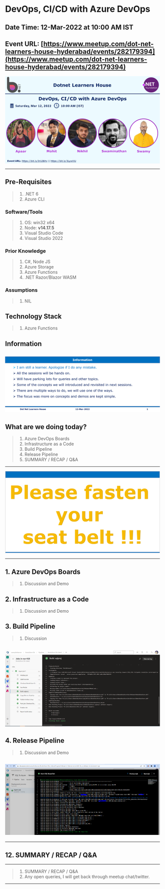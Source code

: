 # DevOps, CI/CD with Azure DevOps

## Date Time: 12-Mar-2022 at 10:00 AM IST

## Event URL: [https://www.meetup.com/dot-net-learners-house-hyderabad/events/282179394](https://www.meetup.com/dot-net-learners-house-hyderabad/events/282179394)

![Viswanatha Swamy P K |150x150](./Documentation/Images/ViswanathaSwamyPK.PNG)

---

## Pre-Requisites

> 1. .NET 6
> 1. Azure CLI

### Software/Tools

> 1. OS: win32 x64
> 1. Node: **v14.17.5**
> 1. Visual Studio Code
> 1. Visual Studio 2022

### Prior Knowledge

> 1. C#, Node JS
> 1. Azure Storage
> 1. Azure Functions
> 1. .NET Razor/Blazor WASM

### Assumptions

> 1. NIL

## Technology Stack

> 1. Azure Functions

## Information

## ![Information | 100x100](./Documentation/Images/Information.PNG)

## What are we doing today?

> 1. Azure DevOps Boards
> 1. Infrastructure as a Code
> 1. Build Pipeline
> 1. Release Pipeline
> 1. SUMMARY / RECAP / Q&A

---

![Information | 100x100](./Documentation/Images/SeatBelt.PNG)

---

## 1. Azure DevOps Boards

> 1. Discussion and Demo


## 2. Infrastructure as a Code

> 1. Discussion and Demo

## 3. Build Pipeline

> 1. Discussion

## ![Build Pipeline to Build SQLDacPac from .sqlproj | 100x100](./Documentation/Images/BuildPipelineSQLDacPac.PNG)

## 4. Release Pipeline

> 1. Discussion and Demo

## ![Release Pipeline to Deploy SQLDacPac To Azure | 100x100](./Documentation/Images/ReleasePipelineSQLDacPac.PNG)

---

## 12. SUMMARY / RECAP / Q&A

---

> 1. SUMMARY / RECAP / Q&A
> 2. Any open queries, I will get back through meetup chat/twitter.

---
